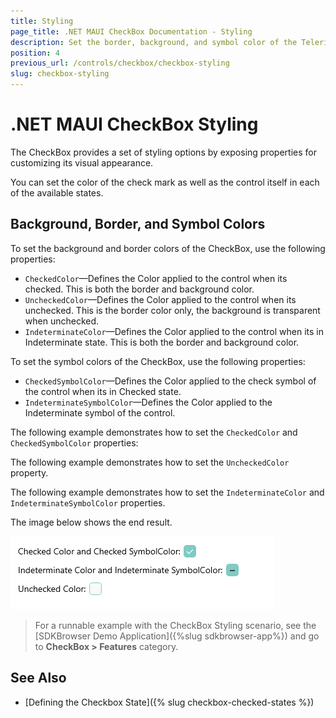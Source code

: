 ```yaml
---
title: Styling
page_title: .NET MAUI CheckBox Documentation - Styling
description: Set the border, background, and symbol color of the Telerik UI for .NET MAUI CheckBox and customize its visual appearance.
position: 4
previous_url: /controls/checkbox/checkbox-styling
slug: checkbox-styling
---
```


# .NET MAUI CheckBox Styling

The CheckBox provides a set of styling options by exposing properties for customizing its visual appearance.

You can set the color of the check mark as well as the control itself in each of the available states.

## Background, Border, and Symbol Colors

To set the background and border colors of the CheckBox, use the following properties:

* `CheckedColor`&mdash;Defines the Color applied to the control when its checked. This is both the border and background color.
* `UncheckedColor`&mdash;Defines the Color applied to the control when its unchecked. This is the border color only, the background is transparent when unchecked.
* `IndeterminateColor`&mdash;Defines the Color applied to the control when its in Indeterminate state. This is both the border and background color.

To set the symbol colors of the CheckBox, use the following properties:

* `CheckedSymbolColor`&mdash;Defines the Color applied to the check symbol of the control when its in Checked state.
* `IndeterminateSymbolColor`&mdash;Defines the Color applied to the Indeterminate symbol of the control.

The following example demonstrates how to set the `CheckedColor` and `CheckedSymbolColor` properties:

<snippet id='checkbox-checked-color-and-symbolcolor' />

The following example demonstrates how to set the `UncheckedColor` property.

<snippet id='checkbox-uncheckedcolor' />

The following example demonstrates how to set the `IndeterminateColor` and `IndeterminateSymbolColor` properties.

<snippet id='checkbox-inderetminatecolorsymbolcolor' />

The image below shows the end result.

![.NET MAUI CheckBox Color Changing Options](images/checkbox-styling.png)

> For a runnable example with the CheckBox Styling scenario, see the [SDKBrowser Demo Application]({%slug sdkbrowser-app%}) and go to **CheckBox > Features** category.

## See Also

- [Defining the Checkbox State]({% slug checkbox-checked-states %})
